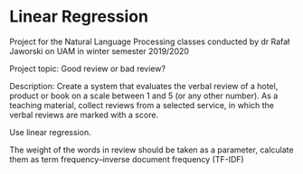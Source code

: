 # Linear Regression 
Project for the Natural Language Processing classes conducted by dr Rafał Jaworski on UAM in winter semester 2019/2020


Project topic: Good review or bad review?

Description: Create a system that evaluates the verbal review of a hotel, product or book on a scale between 1 and 5 (or any other number).
As a teaching material, collect reviews from a selected service, in which the verbal reviews are marked with a score.

Use linear regression.

The weight of the words in review should be taken as a parameter, calculate them as term frequency–inverse document frequency (TF-IDF)
